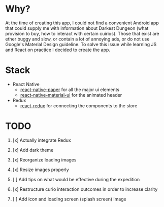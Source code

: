 # Why?

At the time of creating this app, I could not find a convenient Android app that could supply me with information about Darkest Dungeon (what provision to buy, how to interact with certain cuirios). Those that exist are ether buggy and slow, or contain a lot of annoying ads, or do not use Google's Material Design guideline. To solve this issue while learning JS and React on practice I decided to create the app.

# Stack

-   React Native
    -   [react-native-paper](https://github.com/callstack/react-native-paper) for all the major ui elements
    -   [react-native-material-ui](https://github.com/xotahal/react-native-material-ui) for the animated header
-   Redux
    -   [react-redux](https://github.com/reduxjs/react-redux) for connecting the components to the store

# TODO

1. [x] Actually integrate Redux

2. [x] Add dark theme

3. [x] Reorganize loading images

4. [x] Resize images properly

5. [ ] Add tips on what would be effective during the expedition

6. [x] Restructure curio interaction outcomes in order to increase clarity

7. [ ] Add icon and loading screen (splash screen) image
